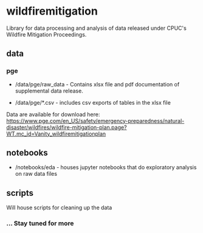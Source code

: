 # wildfiremitigation

Library for data processing and analysis of data released under CPUC's Wildfire Mitigation Proceedings.

## data

### pge
- /data/pge/raw_data - Contains xlsx file and pdf documentation of supplemental data release.

- /data/pge/\*.csv - includes csv exports of tables in the xlsx file

Data are available for download here: https://www.pge.com/en_US/safety/emergency-preparedness/natural-disaster/wildfires/wildfire-mitigation-plan.page?WT.mc_id=Vanity_wildfiremitigationplan

## notebooks

- /notebooks/eda - houses jupyter notebooks that do exploratory analysis on raw data files


## scripts

Will house scripts for cleaning up the data

### ... Stay tuned for more
